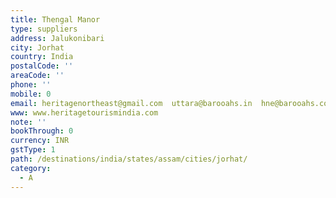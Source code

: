 ```yaml
---
title: Thengal Manor
type: suppliers
address: Jalukonibari
city: Jorhat
country: India
postalCode: ''
areaCode: ''
phone: ''
mobile: 0
email: heritagenortheast@gmail.com  uttara@barooahs.in  hne@barooahs.com
www: www.heritagetourismindia.com
note: ''
bookThrough: 0
currency: INR
gstType: 1
path: /destinations/india/states/assam/cities/jorhat/
category:
  - A
---
```



